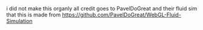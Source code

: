 i did not make this organly all credit goes to PavelDoGreat and their fluid sim that this is made from https://github.com/PavelDoGreat/WebGL-Fluid-Simulation
